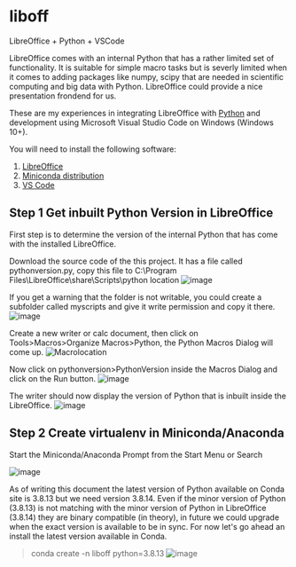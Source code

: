 # liboff
LibreOffice + Python + VSCode 

LibreOffice comes with an internal Python that has a rather limited set of functionality. It is suitable for simple macro tasks but is severly limited when it comes to adding packages like numpy, scipy that are needed in scientific computing and big data with Python. LibreOffice could provide a nice presentation frondend for us.

These are my experiences in integrating LibreOffice with [Python](https://www.python.org/) and development using Microsoft Visual Studio Code on Windows (Windows 10+).

You will need to install the following software:
1. [LibreOffice](https://www.libreoffice.org/download/download-libreoffice/)
2. [Miniconda distribution](https://docs.conda.io/en/latest/miniconda.html)
3. [VS Code](https://code.visualstudio.com/)

## Step 1 Get inbuilt Python Version in LibreOffice
First step is to determine the version of the internal Python that has come with the installed LibreOffice. 

Download the source code of the this project. It has a file called pythonversion.py, copy this file to 
C:\Program Files\LibreOffice\share\Scripts\python location 
![image](https://user-images.githubusercontent.com/117054974/198940223-e8a79a9f-61a4-41e1-901e-6e18a6429c77.png)

If you get a warning that the folder is not writable, you could create a subfolder called myscripts and give it write permission and copy it there. 
![image](https://user-images.githubusercontent.com/117054974/198940056-67282ce0-fba4-4461-a677-2346e6be07bc.png)

Create a new writer or calc document, then click on Tools\>Macros\>Organize Macros\>Python, the Python Macros Dialog will come up. 
![Macrolocation](https://user-images.githubusercontent.com/117054974/198939409-3c07b7ff-2ee2-473b-855b-a041939d2f2e.png)

Now click on pythonversion\>PythonVersion inside the Macros Dialog and click on the Run button.
![image](https://user-images.githubusercontent.com/117054974/198940650-6c0fc027-75e9-473f-ac5e-6af643644bd1.png)

The writer should now display the version of Python that is inbuilt inside the LibreOffice.
![image](https://user-images.githubusercontent.com/117054974/198942332-016cd4bb-ebba-4e47-bafb-e6ceb9028dcd.png)

## Step 2 Create virtualenv in Miniconda/Anaconda
Start the Miniconda/Anaconda Prompt from the Start Menu or Search

![image](https://user-images.githubusercontent.com/117054974/198943831-72b2bb5e-a695-44c7-b46f-cec785df1a83.png)

As of writing this document the latest version of Python available on Conda site is 3.8.13 but we need version 3.8.14. Even if the minor version of Python (3.8.13) is not matching with the minor version of Python in LibreOffice (3.8.14) they are binary compatible (in theory), in future we could upgrade when the exact version is available to be in sync. For now let's go ahead an install the latest version available in Conda.

> conda create -n liboff python=3.8.13
![image](https://user-images.githubusercontent.com/117054974/198950244-8e3177fa-1f7c-4b95-8cc3-205d8eed68a0.png)
